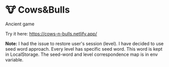 # 🐮 Cows&Bulls

Ancient game

Try it here: https://cows-n-bulls.netlify.app/

**Note:** I had the issue to restore user's session (level).
I have decided to use seed word approach. Every level has
specific seed word. This word is kept in LocalStorage.
The seed-word and level correspondence map is in env variable.
